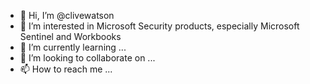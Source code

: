 - 👋 Hi, I’m @clivewatson
- 👀 I’m interested in Microsoft Security products, especially Microsoft Sentinel and Workbooks 
- 🌱 I’m currently learning ...
- 💞️ I’m looking to collaborate on ...
- 📫 How to reach me ...

<!---
clivewatson/clivewatson is a ✨ special ✨ repository because its `README.md` (this file) appears on your GitHub profile.
You can click the Preview link to take a look at your changes.
--->

